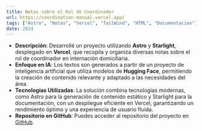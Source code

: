 ```yaml
---
title: Notas sobre el Rol de Coordinador
url: https://coordination-manual.vercel.app/
tags: ["Astro", "Notas", "Vercel", "TailWind", "HTML", "Documentacion"]
date: 2024
---
```


- **Descripción**: Desarrollé un proyecto utilizando **Astro** y **Starlight**, desplegado en **Vercel**, que recopila y organiza diversas notas sobre el rol de coordinador en internación domiciliaria.
- **Enfoque en IA**: Los textos son generados a partir de un proyecto de inteligencia artificial que utiliza modelos de **Hugging Face**, permitiendo la creación de contenido relevante y adaptado a las necesidades del área.
- **Tecnologías Utilizadas**: La solución combina tecnologías modernas, como Astro para la generación de contenido estático y Starlight para la documentación, con un despliegue eficiente en Vercel, garantizando un rendimiento óptimo y una experiencia de usuario fluida.
- **Repositorio en GitHub**: Puedes acceder al repositorio del proyecto en [GitHub](https://github.com/RadikeCosa/coordination-manual).
